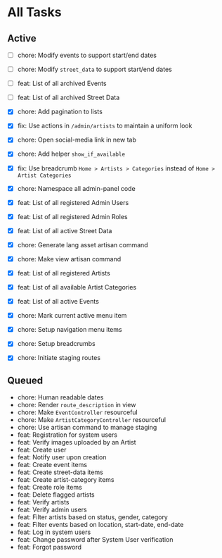 # All Tasks

## Active

- [ ] chore: Modify events to support start/end dates
- [ ] chore: Modify `street_data` to support start/end dates
- [ ] feat: List of all archived Events
- [ ] feat: List of all archived Street Data

- [x] chore: Add pagination to lists
- [x] fix: Use actions in `/admin/artists` to maintain a uniform look
- [x] chore: Open social-media link in new tab
- [x] chore: Add helper `show_if_available`
- [x] fix: Use breadcrumb `Home > Artists > Categories` instead of `Home > Artist Categories`
- [x] chore: Namespace all admin-panel code
- [x] feat: List of all registered Admin Users
- [x] feat: List of all registered Admin Roles
- [x] feat: List of all active Street Data
- [x] chore: Generate lang asset artisan command
- [x] chore: Make view artisan command
- [x] feat: List of all registered Artists
- [x] feat: List of all available Artist Categories
- [x] feat: List of all active Events
- [x] chore: Mark current active menu item
- [x] chore: Setup navigation menu items
- [x] chore: Setup breadcrumbs
- [x] chore: Initiate staging routes

## Queued

- chore: Human readable dates
- chore: Render `route_description` in view
- chore: Make `EventController` resourceful
- chore: Make `ArtistCategoryController` resourceful
- chore: Use artisan command to manage staging
- feat: Registration for system users
- feat: Verify images uploaded by an Artist
- feat: Create user
- feat: Notify user upon creation
- feat: Create event items
- feat: Create street-data items
- feat: Create artist-category items
- feat: Create role items
- feat: Delete flagged artists
- feat: Verify artists
- feat: Verify admin users
- feat: Filter artists based on status, gender, category
- feat: Filter events based on location, start-date, end-date
- feat: Log in system users
- feat: Change password after System User verification
- feat: Forgot password
